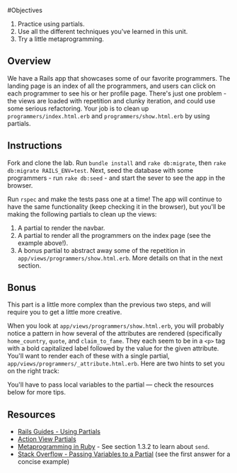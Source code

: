 #Objectives
1. Practice using partials.
2. Use all the different techniques you've learned in this unit.
3. Try a little metaprogramming.

## Overview

We have a Rails app that showcases some of our favorite programmers. The landing page is an index of all the programmers, and users can click on each programmer to see his or her profile page. There's just one problem - the views are loaded with repetition and clunky iteration, and could use some serious refactoring. Your job is to clean up `programmers/index.html.erb` and `programmers/show.html.erb` by using partials.

## Instructions

Fork and clone the lab. Run `bundle install` and `rake db:migrate`, then `rake db:migrate RAILS_ENV=test`. Next, seed the database with some programmers - run `rake db:seed` - and start the sever to see the app in the browser.

Run `rspec` and make the tests pass one at a time! The app will continue to have the same functionality (keep checking it in the browser), but you'll be making the following partials to clean up the views:

1. A partial to render the navbar.
2. A partial to render all the programmers on the index page (see the example above!).
3. A bonus partial to abstract away some of the repetition in `app/views/programmers/show.html.erb`. More details on that in the next section.

## Bonus

This part is a little more complex than the previous two steps, and will require you to get a little more creative.

When you look at `app/views/programmers/show.html.erb`, you will probably notice a pattern in how several of the attributes are rendered (specifically `home_country`, `quote`, and `claim_to_fame`. They each seem to be in a `<p>` tag with a bold capitalized label followed by the value for the given attribute. You'll want to render each of these with a single partial, `app/views/programmers/_attribute.html.erb`. Here are two hints to set you on the right track:

You'll have to pass local variables to the partial — check the resources below
for more tips.

## Resources
- [Rails Guides - Using Partials](http://guides.rubyonrails.org/layouts_and_rendering.html#using-partials)
- [Action View Partials](http://api.rubyonrails.org/classes/ActionView/PartialRenderer.html)
- [Metaprogramming in Ruby](http://ruby-metaprogramming.rubylearning.com/html/ruby_metaprogramming_2.html) - See section 1.3.2 to learn about `send`.
- [Stack Overflow - Passing Variables to a Partial](http://stackoverflow.com/questions/16242121/rails-4-passing-variable-to-partial) (see the first answer for a concise example)
